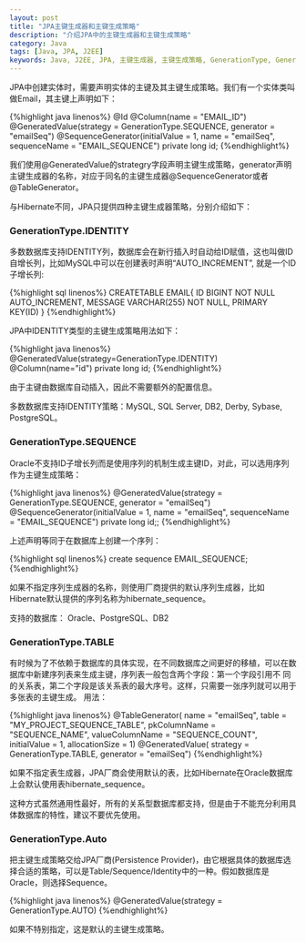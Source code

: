 ```yaml
---
layout: post
title: "JPA主键生成器和主键生成策略"
description: "介绍JPA中的主键生成器和主键生成策略"
category: Java
tags: [Java, JPA, J2EE]
keywords: Java, J2EE, JPA, 主键生成器, 主键生成策略, GenerationType, GeneratedValue, IDENTITY, TABLE, AUTO, SEQUENCE
---
```


JPA中创建实体时，需要声明实体的主键及其主键生成策略。我们有一个实体类叫做Email，其主键上声明如下：

{%highlight java linenos%}
@Id
@Column(name = "EMAIL_ID")
@GeneratedValue(strategy = GenerationType.SEQUENCE, generator = "emailSeq")
@SequenceGenerator(initialValue = 1, name = "emailSeq", sequenceName = "EMAIL_SEQUENCE")
private long id;
{%endhighlight%}

我们使用@GeneratedValue的strategry字段声明主键生成策略，generator声明主键生成器的名称，对应于同名的主键生成器@SequenceGenerator或者@TableGenerator。

与Hibernate不同，JPA只提供四种主键生成器策略，分别介绍如下：

### GenerationType.IDENTITY
多数数据库支持IDENTITY列，数据库会在新行插入时自动给ID赋值，这也叫做ID自增长列，比如MySQL中可以在创建表时声明“AUTO_INCREMENT”, 就是一个ID子增长列:

{%highlight sql linenos%}
CREATETABLE EMAIL{
    ID BIGINT NOT NULL AUTO_INCREMENT, MESSAGE VARCHAR(255) NOT NULL, PRIMARY KEY(ID)
}
{%endhighlight%}

JPA中IDENTITY类型的主键生成策略用法如下：

{%highlight java linenos%}
@GeneratedValue(strategy=GenerationType.IDENTITY)
@Column(name="id")
private long id;
{%endhighlight%}

由于主键由数据库自动插入，因此不需要额外的配置信息。

多数数据库支持IDENTITY策略：MySQL, SQL Server, DB2, Derby, Sybase, PostgreSQL。

### GenerationType.SEQUENCE
Oracle不支持ID子增长列而是使用序列的机制生成主键ID，对此，可以选用序列作为主键生成策略：

{%highlight java linenos%}
@GeneratedValue(strategy = GenerationType.SEQUENCE, generator = "emailSeq")
@SequenceGenerator(initialValue = 1, name = "emailSeq", sequenceName = "EMAIL_SEQUENCE")
private long id;;
{%endhighlight%}

上述声明等同于在数据库上创建一个序列：

{%highlight sql linenos%}
create sequence EMAIL_SEQUENCE;
{%endhighlight%}

如果不指定序列生成器的名称，则使用厂商提供的默认序列生成器，比如Hibernate默认提供的序列名称为hibernate_sequence。

支持的数据库： Oracle、PostgreSQL、DB2

### GenerationType.TABLE
有时候为了不依赖于数据库的具体实现，在不同数据库之间更好的移植，可以在数据库中新建序列表来生成主键，序列表一般包含两个字段：第一个字段引用不	同的关系表，第二个字段是该关系表的最大序号。这样，只需要一张序列就可以用于多张表的主键生成。
用法：

{%highlight java linenos%}
@TableGenerator( name = "emailSeq", table = "MY_PROJECT_SEQUENCE_TABLE", pkColumnName = "SEQUENCE_NAME", valueColumnName = "SEQUENCE_COUNT", initialValue = 1, allocationSize = 1)
@GeneratedValue( strategy = GenerationType.TABLE, generator = "emailSeq")
{%endhighlight%}

如果不指定表生成器，JPA厂商会使用默认的表，比如Hibernate在Oracle数据库上会默认使用表hibernate_sequence。

这种方式虽然通用性最好，所有的关系型数据库都支持，但是由于不能充分利用具体数据库的特性，建议不要优先使用。

### GenerationType.Auto
把主键生成策略交给JPA厂商(Persistence Provider)，由它根据具体的数据库选择合适的策略，可以是Table/Sequence/Identity中的一种。假如数据库是Oracle，则选择Sequence。

{%highlight java linenos%}
@GeneratedValue(strategy = GenerationType.AUTO) 
{%endhighlight%}

如果不特别指定，这是默认的主键生成策略。

